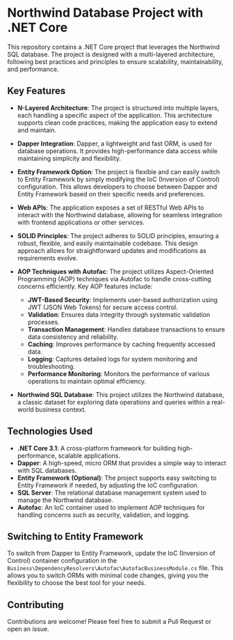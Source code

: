# Northwind Database Project with .NET Core

This repository contains a .NET Core project that leverages the Northwind SQL database. The project is designed with a multi-layered architecture, following best practices and principles to ensure scalability, maintainability, and performance.

## Key Features

- **N-Layered Architecture**: The project is structured into multiple layers, each handling a specific aspect of the application. This architecture supports clean code practices, making the application easy to extend and maintain.
  
- **Dapper Integration**: Dapper, a lightweight and fast ORM, is used for database operations. It provides high-performance data access while maintaining simplicity and flexibility.

- **Entity Framework Option**: The project is flexible and can easily switch to Entity Framework by simply modifying the IoC (Inversion of Control) configuration. This allows developers to choose between Dapper and Entity Framework based on their specific needs and preferences.

- **Web APIs**: The application exposes a set of RESTful Web APIs to interact with the Northwind database, allowing for seamless integration with frontend applications or other services.

- **SOLID Principles**: The project adheres to SOLID principles, ensuring a robust, flexible, and easily maintainable codebase. This design approach allows for straightforward updates and modifications as requirements evolve.

- **AOP Techniques with Autofac**: The project utilizes Aspect-Oriented Programming (AOP) techniques via Autofac to handle cross-cutting concerns efficiently. Key AOP features include:
  - **JWT-Based Security**: Implements user-based authorization using JWT (JSON Web Tokens) for secure access control.
  - **Validation**: Ensures data integrity through systematic validation processes.
  - **Transaction Management**: Handles database transactions to ensure data consistency and reliability.
  - **Caching**: Improves performance by caching frequently accessed data.
  - **Logging**: Captures detailed logs for system monitoring and troubleshooting.
  - **Performance Monitoring**: Monitors the performance of various operations to maintain optimal efficiency.

- **Northwind SQL Database**: This project utilizes the Northwind database, a classic dataset for exploring data operations and queries within a real-world business context.

## Technologies Used

- **.NET Core 3.1**: A cross-platform framework for building high-performance, scalable applications.
- **Dapper**: A high-speed, micro ORM that provides a simple way to interact with SQL databases.
- **Entity Framework (Optional)**: The project supports easy switching to Entity Framework if needed, by adjusting the IoC configuration.
- **SQL Server**: The relational database management system used to manage the Northwind database.
- **Autofac**: An IoC container used to implement AOP techniques for handling concerns such as security, validation, and logging.

## Switching to Entity Framework

To switch from Dapper to Entity Framework, update the IoC (Inversion of Control) container configuration in the `Business\DependencyResolvers\Autofac\AutofacBusinessModule.cs` file. This allows you to switch ORMs with minimal code changes, giving you the flexibility to choose the best tool for your needs.

## Contributing

Contributions are welcome! Please feel free to submit a Pull Request or open an issue.

